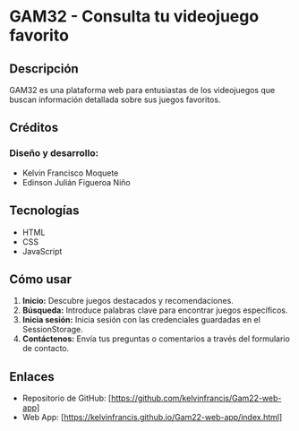 # GAM32 - Consulta tu videojuego favorito

## Descripción

GAM32 es una plataforma web para entusiastas de los videojuegos que buscan información detallada sobre sus juegos favoritos.

## Créditos

###   Diseño y desarrollo: 
*   Kelvin Francisco Moquete
*   Edinson Julián Figueroa Niño


## Tecnologías

*   HTML
*   CSS
*   JavaScript

## Cómo usar

1.  **Inicio:** Descubre juegos destacados y recomendaciones.
2.  **Búsqueda:** Introduce palabras clave para encontrar juegos específicos.
3.  **Inicia sesión:** Inicia sesión con las credenciales guardadas en el SessionStorage.
5.  **Contáctenos:** Envía tus preguntas o comentarios a través del formulario de contacto.



## Enlaces

*   Repositorio de GitHub: [https://github.com/kelvinfrancis/Gam22-web-app]
*   Web App: [https://kelvinfrancis.github.io/Gam22-web-app/index.html]

